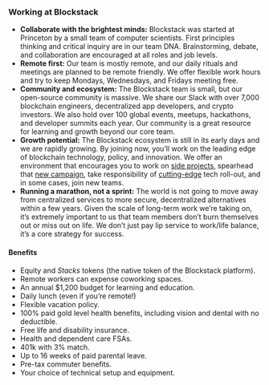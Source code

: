 ### Working at Blockstack

- **Collaborate with the brightest minds:** Blockstack was started at Princeton by a small team of computer scientists. First principles thinking and critical inquiry are in our team DNA. Brainstorming, debate, and collaboration are encouraged at all roles and job levels.
- **Remote first:** Our team is mostly remote, and our daily rituals and meetings are planned to be remote friendly. We offer flexible work hours and try to keep Mondays, Wednesdays, and Fridays meeting free.
- **Community and ecosystem:** The Blockstack team is small, but our open-source community is massive. We share our Slack with over 7,000 blockchain engineers, decentralized app developers, and crypto investors. We also hold over 100 global events, meetups, hackathons, and developer summits each year. Our community is a great resource for learning and growth beyond our core team.
- **Growth potential:** The Blockstack ecosystem is still in its early days and we are rapidly growing. By joining now, you’ll work on the leading edge of blockchain technology, policy, and innovation. We offer an environment that encourages you to work on [side projects](https://forum.blockstack.org/t/introducing-radiks-a-framework-for-building-blockstack-apps/7414), spearhead that [new campaign](https://app.co/mining), take responsibility of [cutting-edge](https://forum.blockstack.org/t/blockstack-annual-hard-fork-2018/6518) tech roll-out, and in some cases, join new teams.
- **Running a marathon, not a sprint:** The world is not going to move away from centralized services to more secure, decentralized alternatives within a few years. Given the scale of long-term work we’re taking on, it’s extremely important to us that team members don’t burn themselves out or miss out on life. We don’t just pay lip service to work/life balance, it’s a core strategy for success.

#### Benefits

- Equity and _Stacks_ tokens (the native token of the Blockstack platform).
- Remote workers can expense coworking spaces.
- An annual $1,200 budget for learning and education.
- Daily lunch (even if you’re remote!)
- Flexible vacation policy.
- 100% paid gold level health benefits, including vision and dental with no deductible.
- Free life and disability insurance.
- Health and dependent care FSAs.
- 401k with 3% match.
- Up to 16 weeks of paid parental leave. <span id="openings"></span>
- Pre-tax commuter benefits.
- Your choice of technical setup and equipment.
